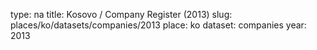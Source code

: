 type: na
title: Kosovo / Company Register (2013)
slug: places/ko/datasets/companies/2013
place: ko
dataset: companies
year: 2013
